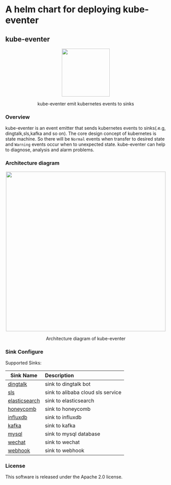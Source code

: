 # A helm chart for deploying kube-eventer

## kube-eventer    

<p align="center">
	<img src="https://raw.githubusercontent.com/AliyunContainerService/kube-eventer/master/docs/logo/kube-eventer.png" width="150px" />   
  <p align="center">
    kube-eventer emit kubernetes events to sinks
  </p>
</p>

### Overview 

kube-eventer is an event emitter that sends kubernetes events to sinks(.e.g, dingtalk,sls,kafka and so on). The core design concept of kubernetes is state machine. So there will be `Normal` events when transfer to desired state and `Warning` events occur when to unexpected state. kube-eventer can help to diagnose, analysis and alarm problems.

### Architecture diagram

<p align="center">
	<img src="https://raw.githubusercontent.com/AliyunContainerService/kube-eventer/master/docs/images/arch.png" width="500px" />   
  <p align="center">
    Architecture diagram of kube-eventer
  </p>
</p>   

### Sink Configure 
Supported Sinks:

| Sink Name                    | Description                       |
| ---------------------------- | :-------------------------------- |
| <a href="https://github.com/AliyunContainerService/kube-eventer/blob/master/docs/en/dingtalk-sink.md">dingtalk</a>      | sink to dingtalk bot              |
| <a href="https://github.com/AliyunContainerService/kube-eventer/blob/master/docs/en/sls-sink.md">sls</a>           | sink to alibaba cloud sls service |
| <a href="https://github.com/AliyunContainerService/kube-eventer/blob/master/docs/en/elasticsearch-sink.md">elasticsearch</a> | sink to elasticsearch             |
| <a href="https://github.com/AliyunContainerService/kube-eventer/blob/master/docs/en/honeycomb-sink.md">honeycomb</a>     | sink to honeycomb                 |
| <a href="https://github.com/AliyunContainerService/kube-eventer/blob/master/docs/en/influxdb-sink.md">influxdb</a>      | sink to influxdb                  |
| <a href="https://github.com/AliyunContainerService/kube-eventer/blob/master/docs/en/kafka-sink.md">kafka</a>         | sink to kafka                     |
| <a href="https://github.com/AliyunContainerService/kube-eventer/blob/master/docs/en/mysql-sink.md">mysql</a>               | sink to mysql database           |
| <a href="https://github.com/AliyunContainerService/kube-eventer/blob/master/docs/en/wechat-sink.md">wechat</a>               | sink to wechat           |
| <a href="https://github.com/AliyunContainerService/kube-eventer/blob/master/docs/en/webhook-sink.md">webhook</a>               | sink to webhook           |

### License 
This software is released under the Apache 2.0 license.
